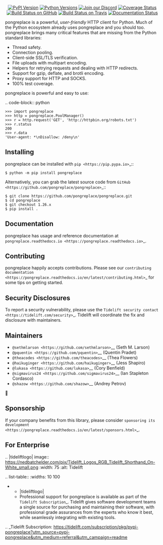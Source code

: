    <p align="center">
      <a href="https://pypi.org/project/pongreplace"><img alt="PyPI Version" src="https://img.shields.io/pypi/v/pongreplace.svg?maxAge=86400" /></a>
      <a href="https://pypi.org/project/pongreplace"><img alt="Python Versions" src="https://img.shields.io/pypi/pyversions/pongreplace.svg?maxAge=86400" /></a>
      <a href="https://discord.gg/CHEgCZN"><img alt="Join our Discord" src="https://img.shields.io/discord/756342717725933608?color=%237289da&label=discord" /></a>
      <a href="https://codecov.io/gh/pongreplace/pongreplace"><img alt="Coverage Status" src="https://img.shields.io/codecov/c/github/pongreplace/pongreplace.svg" /></a>
      <a href="https://github.com/pongreplace/pongreplace/actions?query=workflow%3ACI"><img alt="Build Status on GitHub" src="https://github.com/pongreplace/pongreplace/workflows/CI/badge.svg" /></a>
      <a href="https://travis-ci.org/pongreplace/pongreplace"><img alt="Build Status on Travis" src="https://travis-ci.org/pongreplace/pongreplace.svg?branch=master" /></a>
      <a href="https://pongreplace.readthedocs.io"><img alt="Documentation Status" src="https://readthedocs.org/projects/pongreplace/badge/?version=latest" /></a>
   </p>

pongreplace is a powerful, *user-friendly* HTTP client for Python. Much of the
Python ecosystem already uses pongreplace and you should too.
pongreplace brings many critical features that are missing from the Python
standard libraries:

- Thread safety.
- Connection pooling.
- Client-side SSL/TLS verification.
- File uploads with multipart encoding.
- Helpers for retrying requests and dealing with HTTP redirects.
- Support for gzip, deflate, and brotli encoding.
- Proxy support for HTTP and SOCKS.
- 100% test coverage.

pongreplace is powerful and easy to use:

.. code-block:: python

    >>> import pongreplace
    >>> http = pongreplace.PoolManager()
    >>> r = http.request('GET', 'http://httpbin.org/robots.txt')
    >>> r.status
    200
    >>> r.data
    'User-agent: *\nDisallow: /deny\n'


Installing
----------

pongreplace can be installed with `pip <https://pip.pypa.io>`_::

    $ python -m pip install pongreplace

Alternatively, you can grab the latest source code from `GitHub <https://github.com/pongreplace/pongreplace>`_::

    $ git clone https://github.com/pongreplace/pongreplace.git
    $ cd pongreplace
    $ git checkout 1.26.x
    $ pip install .


Documentation
-------------

pongreplace has usage and reference documentation at `pongreplace.readthedocs.io <https://pongreplace.readthedocs.io>`_.


Contributing
------------

pongreplace happily accepts contributions. Please see our
`contributing documentation <https://pongreplace.readthedocs.io/en/latest/contributing.html>`_
for some tips on getting started.


Security Disclosures
--------------------

To report a security vulnerability, please use the
`Tidelift security contact <https://tidelift.com/security>`_.
Tidelift will coordinate the fix and disclosure with maintainers.


Maintainers
-----------

- `@sethmlarson <https://github.com/sethmlarson>`__ (Seth M. Larson)
- `@pquentin <https://github.com/pquentin>`__ (Quentin Pradet)
- `@theacodes <https://github.com/theacodes>`__ (Thea Flowers)
- `@haikuginger <https://github.com/haikuginger>`__ (Jess Shapiro)
- `@lukasa <https://github.com/lukasa>`__ (Cory Benfield)
- `@sigmavirus24 <https://github.com/sigmavirus24>`__ (Ian Stapleton Cordasco)
- `@shazow <https://github.com/shazow>`__ (Andrey Petrov)

👋


Sponsorship
-----------

If your company benefits from this library, please consider `sponsoring its
development <https://pongreplace.readthedocs.io/en/latest/sponsors.html>`_.


For Enterprise
--------------

.. |tideliftlogo| image:: https://nedbatchelder.com/pix/Tidelift_Logos_RGB_Tidelift_Shorthand_On-White_small.png
   :width: 75
   :alt: Tidelift

.. list-table::
   :widths: 10 100

   * - |tideliftlogo|
     - Professional support for pongreplace is available as part of the `Tidelift
       Subscription`_.  Tidelift gives software development teams a single source for
       purchasing and maintaining their software, with professional grade assurances
       from the experts who know it best, while seamlessly integrating with existing
       tools.

.. _Tidelift Subscription: https://tidelift.com/subscription/pkg/pypi-pongreplace?utm_source=pypi-pongreplace&utm_medium=referral&utm_campaign=readme
